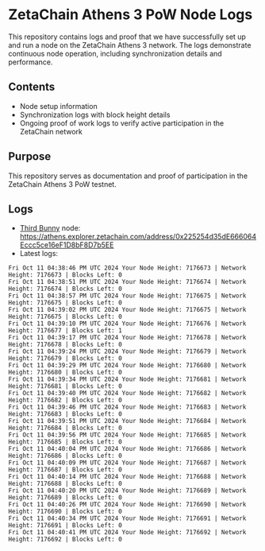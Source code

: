 # ZetaChain Athens 3 PoW Node Logs
This repository contains logs and proof that we have successfully set up and run a node on the ZetaChain Athens 3 network. The logs demonstrate continuous node operation, including synchronization details and performance.

## Contents
- Node setup information
- Synchronization logs with block height details
- Ongoing proof of work logs to verify active participation in the ZetaChain network

## Purpose
This repository serves as documentation and proof of participation in the ZetaChain Athens 3 PoW testnet.

## Logs

- [Third Bunny](https://thirdbunny.xyz/) node: https://athens.explorer.zetachain.com/address/0x225254d35dE666064Eccc5ce16eF1D8bF8D7b5EE
- Latest logs:
```
Fri Oct 11 04:38:46 PM UTC 2024 Your Node Height: 7176673 | Network Height: 7176673 | Blocks Left: 0
Fri Oct 11 04:38:51 PM UTC 2024 Your Node Height: 7176674 | Network Height: 7176674 | Blocks Left: 0
Fri Oct 11 04:38:57 PM UTC 2024 Your Node Height: 7176675 | Network Height: 7176675 | Blocks Left: 0
Fri Oct 11 04:39:02 PM UTC 2024 Your Node Height: 7176675 | Network Height: 7176675 | Blocks Left: 0
Fri Oct 11 04:39:10 PM UTC 2024 Your Node Height: 7176676 | Network Height: 7176677 | Blocks Left: 1
Fri Oct 11 04:39:17 PM UTC 2024 Your Node Height: 7176678 | Network Height: 7176678 | Blocks Left: 0
Fri Oct 11 04:39:24 PM UTC 2024 Your Node Height: 7176679 | Network Height: 7176679 | Blocks Left: 0
Fri Oct 11 04:39:29 PM UTC 2024 Your Node Height: 7176680 | Network Height: 7176680 | Blocks Left: 0
Fri Oct 11 04:39:34 PM UTC 2024 Your Node Height: 7176681 | Network Height: 7176681 | Blocks Left: 0
Fri Oct 11 04:39:40 PM UTC 2024 Your Node Height: 7176682 | Network Height: 7176682 | Blocks Left: 0
Fri Oct 11 04:39:46 PM UTC 2024 Your Node Height: 7176683 | Network Height: 7176683 | Blocks Left: 0
Fri Oct 11 04:39:51 PM UTC 2024 Your Node Height: 7176684 | Network Height: 7176684 | Blocks Left: 0
Fri Oct 11 04:39:56 PM UTC 2024 Your Node Height: 7176685 | Network Height: 7176685 | Blocks Left: 0
Fri Oct 11 04:40:04 PM UTC 2024 Your Node Height: 7176686 | Network Height: 7176686 | Blocks Left: 0
Fri Oct 11 04:40:09 PM UTC 2024 Your Node Height: 7176687 | Network Height: 7176687 | Blocks Left: 0
Fri Oct 11 04:40:14 PM UTC 2024 Your Node Height: 7176688 | Network Height: 7176688 | Blocks Left: 0
Fri Oct 11 04:40:20 PM UTC 2024 Your Node Height: 7176689 | Network Height: 7176689 | Blocks Left: 0
Fri Oct 11 04:40:26 PM UTC 2024 Your Node Height: 7176690 | Network Height: 7176690 | Blocks Left: 0
Fri Oct 11 04:40:34 PM UTC 2024 Your Node Height: 7176691 | Network Height: 7176691 | Blocks Left: 0
Fri Oct 11 04:40:41 PM UTC 2024 Your Node Height: 7176692 | Network Height: 7176692 | Blocks Left: 0
```
